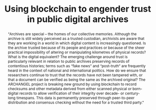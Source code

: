 ---
abstract: '"Archives are special – the homes of our collective memories. Although
  the archive is still widely perceived as a trusted custodian, archivists are aware
  that they are working in a world in which digital content is increasingly questioned.
  Is the archive trusted because of its people and practices or because of the sheer
  practical impossibility of altering or manipulating kilometres of physical records?
  What is the digital equivalent? The emerging challenge around trust is particularly
  relevant in relation to public archives preserving records of contentious histories;
  terms such as “fake news” and “post-truth” are frequently heard in the context of
  national and international politics. How do we ensure that researchers continue
  to trust that the records have not been tampered with, or that a document can be
  verified as being the same as the archived original?

  The ARCHANGEL project is breaking new ground by using blockchain to record checksums
  and other metadata derived from either scanned physical or born-digital records
  to allow verification of their integrity over decade- or century- long timespans.
  This data is permanently preserved through peer-to-peer distribution and consensus
  checking without the need for a trusted third party."'
creators:
- Green, Alex
- Bell, Mark
- Sheridan, John
- Collomosse, John
- Bui, Tu
- Brown, Alan
- Fawcett, Jamie
- Thereaux, Olivier
- Tennison, Jeni
date: null
document_url: https://services.phaidra.univie.ac.at/api/object/o:923629/download
grand_parent: iPRES
institutions: []
keywords:
- boston
landing_page_url: https://phaidra.univie.ac.at/o:923629
language: eng
layout: publication
license: CC BY 4.0 International
notes_url: null
parent: iPRES 2018
publication_type: paper
size: 141098
slides_url: null
source_name: iPRES
title: Using blockchain to engender trust in public digital archives
year: 2018
---